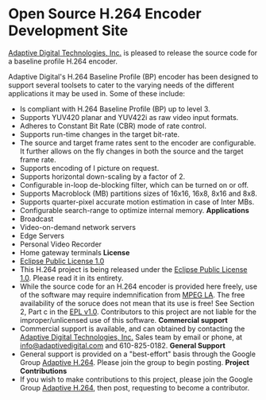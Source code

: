 # Open Source H.264 Encoder Development Site #

[Adaptive Digital Technologies, Inc.](http://www.adaptivedigital.com) is pleased to release the source code for a baseline profile H.264 encoder.

Adaptive Digital's H.264 Baseline Profile (BP) encoder has been designed to support several toolsets to cater to the varying needs of the different applications it may be used in. Some of these include:

  * Is compliant with H.264 Baseline Profile (BP) up to level 3.
  * Supports YUV420 planar and YUV422i as raw video input formats.
  * Adheres to Constant Bit Rate (CBR) mode of rate control.
  * Supports run-time changes in the target bit-rate.
  * The source and target frame rates sent to the encoder are configurable. It further allows on the fly changes in both the source and the target frame rate.
  * Supports encoding of I picture on request.
  * Supports horizontal down-scaling by a factor of 2.
  * Configurable in-loop de-blocking filter, which can be turned on or off.
  * Supports Macroblock (MB) partitions sizes of 16x16, 16x8, 8x16 and 8x8.
  * Supports quarter-pixel accurate motion estimation in case of Inter MBs.
  * Configurable search-range to optimize internal memory.
**Applications**
  * Broadcast
  * Video-on-demand network servers
  * Edge Servers
  * Personal Video Recorder
  * Home gateway terminals
**License**
  * [Eclipse Public License 1.0](http://www.eclipse.org/legal/epl-v10.html)
  * This H.264 project is being released under the [Eclipse Public License 1.0](http://www.eclipse.org/legal/epl-v10.html). Please read it in its entirety.
  * While the source code for an H.264 encoder is provided here freely, use of the software may require indemnification from [MPEG LA](http://www.mpegla.com/main/programs/AVC/Pages/Intro.aspx). The free availability of the soruce does not mean that its use is free! See Section 2, Part c in the [EPL v1.0](http://www.eclipse.org/legal/epl-v10.html). Contributors to this project are not liable for the improper/unlicensed use of this software.
**Commercial support**
  * Commercial support is available, and can obtained by contacting the [Adaptive Digital Technologies, Inc.](http://www.adaptivedigital.com) Sales team by email or phone, at info@adaptivedigital.com and 610-825-0182.
**General Support**
  * General support is provided on a "best-effort" basis through the Google Group [Adaptive H.264](http://groups.google.com/group/adaptive-h264). Please join the group to begin posting.
**Project Contributions**
  * If you wish to make contributions to this project, please join the Google Group [Adaptive H.264](http://groups.google.com/group/adaptive-h264), then post, requesting to become a contributor.